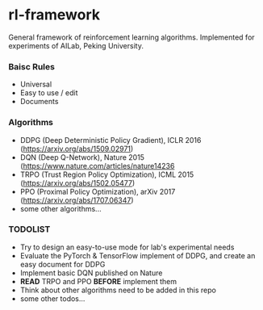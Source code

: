 # rl-framework
General framework of reinforcement learning algorithms. Implemented for experiments of AILab, Peking University.

### Baisc Rules

- Universal
- Easy to use / edit
- Documents

### Algorithms

- DDPG (Deep Deterministic Policy Gradient), ICLR 2016 (<a href="https://arxiv.org/abs/1509.02971" target="_blank">https://arxiv.org/abs/1509.02971)</a>
- DQN (Deep Q-Network), Nature 2015 (<a href="https://www.nature.com/articles/nature14236" target="_blank">https://www.nature.com/articles/nature14236</a>
- TRPO (Trust Region Policy Optimization), ICML 2015 (<a href="https://arxiv.org/abs/1502.05477" target="_blank">https://arxiv.org/abs/1502.05477)</a>
- PPO (Proximal Policy Optimization), arXiv 2017 (<a href="https://arxiv.org/abs/1707.06347" target="_blank">https://arxiv.org/abs/1707.06347)</a>
- some other algorithms...

### TODOLIST

- Try to design an easy-to-use mode for lab's experimental needs
- Evaluate the PyTorch & TensorFlow implement of DDPG, and create an easy document for DDPG
- Implement basic DQN published on Nature
- **READ** TRPO and PPO **BEFORE** implement them
- Think about other algorithms need to be added in this repo
- some other todos...
